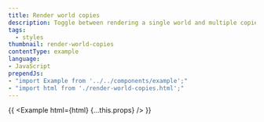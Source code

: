 ```yaml
---
title: Render world copies
description: Toggle between rendering a single world and multiple copies of the world.
tags:
  - styles
thumbnail: render-world-copies
contentType: example
language:
- JavaScript
prependJs:
- "import Example from '../../components/example';"
- "import html from './render-world-copies.html';"
---
```


{{ <Example html={html} {...this.props} /> }}
